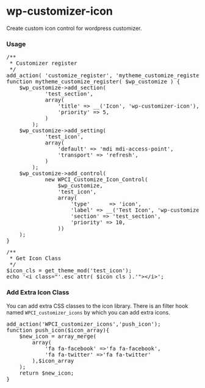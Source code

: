 # wp-customizer-icon
Create custom icon control for wordpress customizer.
<h3>Usage</h3> 
<pre>
/**
 * Customizer register
 */
add_action( 'customize_register', 'mytheme_customize_register' );
function mytheme_customize_register( $wp_customize ) {
	$wp_customize->add_section(
			'test_section',
			array(
				'title' => __('Icon', 'wp-customizer-icon'),
				'priority' => 5,
			)
		);
	$wp_customize->add_setting(
			'test_icon',
			array(
				'default' => 'mdi mdi-access-point',
				'transport' => 'refresh',
			)
		);
	$wp_customize->add_control(
			new WPCI_Customize_Icon_Control(
				$wp_customize,
				'test_icon',
				array(
					'type'      => 'icon',
					'label' => __('Test Icon', 'wp-customizer-icon'),
					'section' => 'test_section',
					'priority' => 10,
				))
	);
}
</pre>
<pre>
/**
 * Get Icon Class
 */
$icon_cls = get_theme_mod('test_icon');
echo '&lt;i class="'.esc_attr( $icon_cls ).'"&gt;&lt;/i&gt;';
</pre>
<h3>Add Extra Icon Class</h3>
<p>You can add extra CSS classes to the icon library. There is an filter hook named <code>WPCI_customizer_icons</code> by which you can add extra icons.</p>
<pre>
add_action('WPCI_customizer_icons','push_icon');
function push_icon($icon_array){
	$new_icon = array_merge(
		array(
			'fa fa-facebook' =>'fa fa-facebook',
			'fa fa-twitter' =>'fa fa-twitter'
		),$icon_array
	);
	return $new_icon;
}
</pre>
